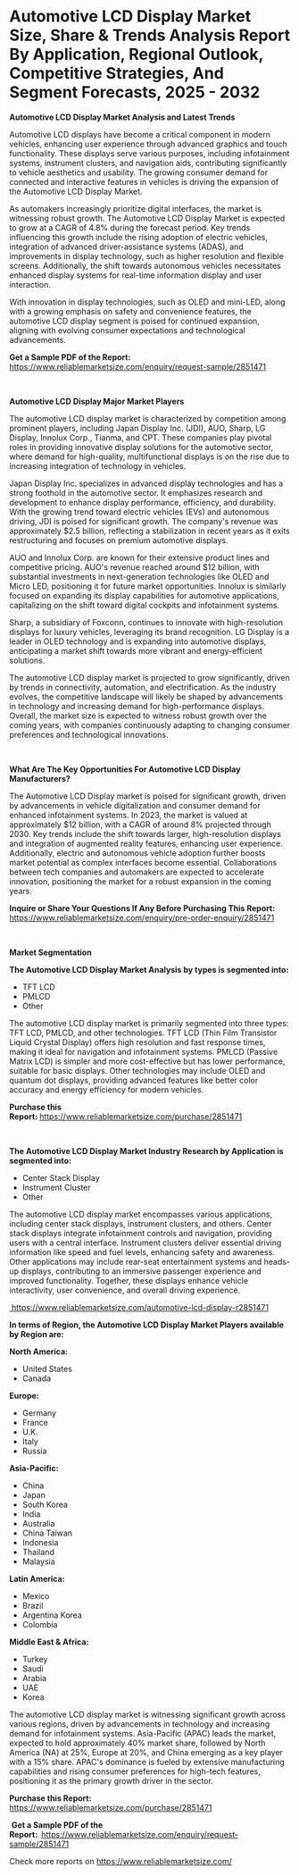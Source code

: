 <p><h1>Automotive LCD Display Market Size, Share & Trends Analysis Report By Application, Regional Outlook, Competitive Strategies, And Segment Forecasts, 2025 - 2032</h1></p><p><strong>Automotive LCD Display Market Analysis and Latest Trends</strong></p>
<p><p>Automotive LCD displays have become a critical component in modern vehicles, enhancing user experience through advanced graphics and touch functionality. These displays serve various purposes, including infotainment systems, instrument clusters, and navigation aids, contributing significantly to vehicle aesthetics and usability. The growing consumer demand for connected and interactive features in vehicles is driving the expansion of the Automotive LCD Display Market.</p><p>As automakers increasingly prioritize digital interfaces, the market is witnessing robust growth. The Automotive LCD Display Market is expected to grow at a CAGR of 4.8% during the forecast period. Key trends influencing this growth include the rising adoption of electric vehicles, integration of advanced driver-assistance systems (ADAS), and improvements in display technology, such as higher resolution and flexible screens. Additionally, the shift towards autonomous vehicles necessitates enhanced display systems for real-time information display and user interaction.</p><p>With innovation in display technologies, such as OLED and mini-LED, along with a growing emphasis on safety and convenience features, the automotive LCD display segment is poised for continued expansion, aligning with evolving consumer expectations and technological advancements.</p></p>
<p><strong>Get a Sample PDF of the Report:&nbsp;</strong> <a href="https://www.reliablemarketsize.com/enquiry/request-sample/2851471?utm_campaign=2754&utm_medium=2&utm_source=Github&utm_content=ia&utm_term=11032025&utm_id=automotive-lcd-display">https://www.reliablemarketsize.com/enquiry/request-sample/2851471</a></p>
<p>&nbsp;</p>
<p><strong>Automotive LCD Display Major Market Players</strong></p>
<p><p>The automotive LCD display market is characterized by competition among prominent players, including Japan Display Inc. (JDI), AUO, Sharp, LG Display, Innolux Corp., Tianma, and CPT. These companies play pivotal roles in providing innovative display solutions for the automotive sector, where demand for high-quality, multifunctional displays is on the rise due to increasing integration of technology in vehicles.</p><p>Japan Display Inc. specializes in advanced display technologies and has a strong foothold in the automotive sector. It emphasizes research and development to enhance display performance, efficiency, and durability. With the growing trend toward electric vehicles (EVs) and autonomous driving, JDI is poised for significant growth. The company's revenue was approximately $2.5 billion, reflecting a stabilization in recent years as it exits restructuring and focuses on premium automotive displays.</p><p>AUO and Innolux Corp. are known for their extensive product lines and competitive pricing. AUO's revenue reached around $12 billion, with substantial investments in next-generation technologies like OLED and Micro LED, positioning it for future market opportunities. Innolux is similarly focused on expanding its display capabilities for automotive applications, capitalizing on the shift toward digital cockpits and infotainment systems.</p><p>Sharp, a subsidiary of Foxconn, continues to innovate with high-resolution displays for luxury vehicles, leveraging its brand recognition. LG Display is a leader in OLED technology and is expanding into automotive displays, anticipating a market shift towards more vibrant and energy-efficient solutions.</p><p>The automotive LCD display market is projected to grow significantly, driven by trends in connectivity, automation, and electrification. As the industry evolves, the competitive landscape will likely be shaped by advancements in technology and increasing demand for high-performance displays. Overall, the market size is expected to witness robust growth over the coming years, with companies continuously adapting to changing consumer preferences and technological innovations.</p></p>
<p>&nbsp;</p>
<p><strong>What Are The Key Opportunities For Automotive LCD Display Manufacturers?</strong></p>
<p><p>The Automotive LCD Display market is poised for significant growth, driven by advancements in vehicle digitalization and consumer demand for enhanced infotainment systems. In 2023, the market is valued at approximately $12 billion, with a CAGR of around 8% projected through 2030. Key trends include the shift towards larger, high-resolution displays and integration of augmented reality features, enhancing user experience. Additionally, electric and autonomous vehicle adoption further boosts market potential as complex interfaces become essential. Collaborations between tech companies and automakers are expected to accelerate innovation, positioning the market for a robust expansion in the coming years.</p></p>
<p><strong>Inquire or Share Your Questions If Any Before Purchasing This Report:</strong> <a href="https://www.reliablemarketsize.com/enquiry/pre-order-enquiry/2851471?utm_campaign=2754&utm_medium=2&utm_source=Github&utm_content=ia&utm_term=11032025&utm_id=automotive-lcd-display">https://www.reliablemarketsize.com/enquiry/pre-order-enquiry/2851471</a></p>
<p>&nbsp;</p>
<p><strong>Market Segmentation</strong></p>
<p><strong>The Automotive LCD Display Market Analysis by types is segmented into:</strong></p>
<p><ul><li>TFT LCD</li><li>PMLCD</li><li>Other</li></ul></p>
<p><p>The automotive LCD display market is primarily segmented into three types: TFT LCD, PMLCD, and other technologies. TFT LCD (Thin Film Transistor Liquid Crystal Display) offers high resolution and fast response times, making it ideal for navigation and infotainment systems. PMLCD (Passive Matrix LCD) is simpler and more cost-effective but has lower performance, suitable for basic displays. Other technologies may include OLED and quantum dot displays, providing advanced features like better color accuracy and energy efficiency for modern vehicles.</p></p>
<p><strong>Purchase this Report:&nbsp;</strong><a href="https://www.reliablemarketsize.com/purchase/2851471?utm_campaign=2754&utm_medium=2&utm_source=Github&utm_content=ia&utm_term=11032025&utm_id=automotive-lcd-display">https://www.reliablemarketsize.com/purchase/2851471</a></p>
<p>&nbsp;</p>
<p><strong>The Automotive LCD Display Market Industry Research by Application is segmented into:</strong></p>
<p><ul><li>Center Stack Display</li><li>Instrument Cluster</li><li>Other</li></ul></p>
<p><p>The automotive LCD display market encompasses various applications, including center stack displays, instrument clusters, and others. Center stack displays integrate infotainment controls and navigation, providing users with a central interface. Instrument clusters deliver essential driving information like speed and fuel levels, enhancing safety and awareness. Other applications may include rear-seat entertainment systems and heads-up displays, contributing to an immersive passenger experience and improved functionality. Together, these displays enhance vehicle interactivity, user convenience, and overall driving experience.</p></p>
<p><a href="https://www.reliablemarketsize.com/automotive-lcd-display-r2851471?utm_campaign=2754&utm_medium=2&utm_source=Github&utm_content=ia&utm_term=11032025&utm_id=automotive-lcd-display">&nbsp;https://www.reliablemarketsize.com/automotive-lcd-display-r2851471</a></p>
<p><strong>In terms of Region, the Automotive LCD Display Market Players available by Region are:</strong></p>
<p>
    <p> <strong> North America: </strong>
        <ul>
            <li>United States</li>
            <li>Canada</li>
        </ul>
        </p> 
    <p> <strong> Europe: </strong>
        <ul>
            <li>Germany</li>
            <li>France</li>
            <li>U.K.</li>
            <li>Italy</li>
            <li>Russia</li>
        </ul>
        </p> 
    <p> <strong> Asia-Pacific: </strong>
        <ul>
            <li>China</li>
            <li>Japan</li>
            <li>South Korea</li>
            <li>India</li>
            <li>Australia</li>
            <li>China Taiwan</li>
            <li>Indonesia</li>
            <li>Thailand</li>
            <li>Malaysia</li>
        </ul>
        </p> 
    <p> <strong> Latin America: </strong>
        <ul>
            <li>Mexico</li>
            <li>Brazil</li>
            <li>Argentina Korea</li>
            <li>Colombia</li>
        </ul>
        </p> 
    <p> <strong> Middle East & Africa: </strong>
        <ul>
            <li>Turkey</li>
            <li>Saudi</li>
            <li>Arabia</li>
            <li>UAE</li>
            <li>Korea</li>
        </ul>
    </p>
    </p>
<p><p>The automotive LCD display market is witnessing significant growth across various regions, driven by advancements in technology and increasing demand for infotainment systems. Asia-Pacific (APAC) leads the market, expected to hold approximately 40% market share, followed by North America (NA) at 25%, Europe at 20%, and China emerging as a key player with a 15% share. APAC's dominance is fueled by extensive manufacturing capabilities and rising consumer preferences for high-tech features, positioning it as the primary growth driver in the sector.</p></p>
<p><strong>Purchase this Report: </strong><a href="https://www.reliablemarketsize.com/purchase/2851471?utm_campaign=2754&utm_medium=2&utm_source=Github&utm_content=ia&utm_term=11032025&utm_id=automotive-lcd-display">https://www.reliablemarketsize.com/purchase/2851471</a></p>
<p>&nbsp;<strong>Get a Sample PDF of the Report:&nbsp;&nbsp;</strong><a href="https://www.reliablemarketsize.com/enquiry/request-sample/2851471?utm_campaign=2754&utm_medium=2&utm_source=Github&utm_content=ia&utm_term=11032025&utm_id=automotive-lcd-display">https://www.reliablemarketsize.com/enquiry/request-sample/2851471</a></p>
<p><strong></strong></p>
<p>Check more reports on <a href="https://www.reliablemarketsize.com/?utm_campaign=2754&utm_medium=2&utm_source=Github&utm_content=ia&utm_term=11032025&utm_id=automotive-lcd-display">https://www.reliablemarketsize.com/</a></p>